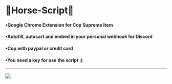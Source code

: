 # <h1>🐴Horse-Script🐴</h1>
<h4>•Google Chrome Extension for Cop Supreme Item</h4>
<h4>•Autofill, autocart and embed in your personal webhook for Discord</h4>
<h4>•Cop with paypal or credit card</h4>
<h4>•You need a key for use the script :)</h4>
<hr>
<img src="https://i.ibb.co/fdm5k8j/Cattura.jpg"></img>

